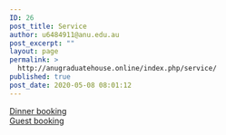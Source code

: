 ```yaml
---
ID: 26
post_title: Service
author: u6484911@anu.edu.au
post_excerpt: ""
layout: page
permalink: >
  http://anugraduatehouse.online/index.php/service/
published: true
post_date: 2020-05-08 08:01:12
---
```

<!-- wp:buttons -->
<div class="wp-block-buttons"><!-- wp:button -->
<div class="wp-block-button"><a class="wp-block-button__link" href="http://anugraduatehouse.online/index.php/service/dinner-booking/">Dinner booking</a></div>
<!-- /wp:button --></div>
<!-- /wp:buttons -->

<!-- wp:buttons -->
<div class="wp-block-buttons"><!-- wp:button -->
<div class="wp-block-button"><a class="wp-block-button__link" href="http://anugraduatehouse.online/index.php/service/guest-book/">Guest booking</a></div>
<!-- /wp:button --></div>
<!-- /wp:buttons -->

<!-- wp:group -->
<div class="wp-block-group"><div class="wp-block-group__inner-container"><!-- wp:maxbuttons/maxbuttons-block {"id":"3","url":"https://forms.office.com/Pages/DesignPage.aspx#FormId=XHJ941yrJEaa5fBTPkhkNyLKkhmrwjtPt9YjaA49szpUMVhKMjU1TlI3QlFMT0VDVlpCRlJXOE9STy4u","text":"Feedback","text2":"","newwindow":true,"relnofollow":false,"tooltip":""} /--></div></div>
<!-- /wp:group -->